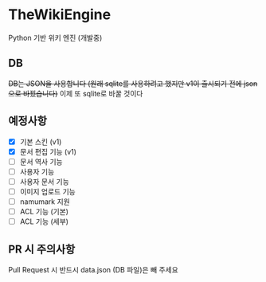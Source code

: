 # TheWikiEngine
Python 기반 위키 엔진 (개발중)
## DB
~~DB는 JSON을 사용합니다 (원래 sqlite를 사용하려고 했지만 v1이 출시되기 전에 json으로 바꿨습니다)~~
이제 또 sqlite로 바꿀 것이다
## 예정사항
- [x] 기본 스킨 (v1)
- [x] 문서 편집 기능 (v1)
- [ ] 문서 역사 기능
- [ ] 사용자 기능
- [ ] 사용자 문서 기능
- [ ] 이미지 업로드 기능
- [ ] namumark 지원
- [ ] ACL 기능 (기본)
- [ ] ACL 기능 (세부)
## PR 시 주의사항
Pull Request 시 반드시 data.json (DB 파일)은 빼 주세요
